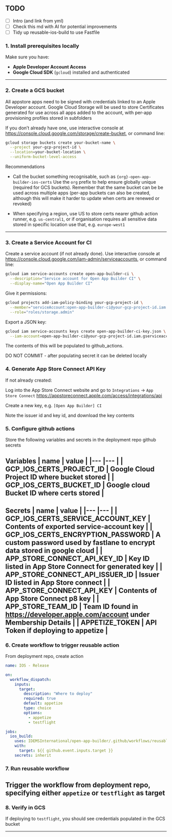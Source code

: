 ## TODO
- [ ] Intro (and link from yml)
- [ ] Check this md with AI for potential improvements
- [ ] Tidy up reusable-ios-build to use Fastfile

### 1. Install prerequisites locally
Make sure you have:
- **Apple Developer Account Access**
- **Google Cloud SDK** (`gcloud`) installed and authenticated

---

### 2. Create a GCS bucket
All appstore apps need to be signed with credentials linked to an Apple Developer account. 
Google Cloud Storage will be used to store Certificates generated for use across all apps added to the account, with per-app provisioning profiles stored in subfolders

If you don’t already have one, use interactive console at https://console.cloud.google.com/storage/create-bucket, or command line:

```bash
gcloud storage buckets create your-bucket-name \
  --project your-gcp-project-id \
  --location=your-bucket-location \
  --uniform-bucket-level-access
```

Recommendations
- Call the bucket something recognisable, such as `{org}-open-app-builder-ios-certs`
Use the `org` prefix to help ensure globally unique (required for GCS buckets). Remember that the same bucket can be be used across multiple apps (per-app buckets can also be created, although this will make it harder to update when certs are renewed or revoked)

- When specifying a region, use US to store certs nearer github action runner, e.g. `us-central1`, or if organisation requires all sensitive data stored in specific location use that, e.g. `europe-west1`

---

### 3. Create a Service Account for CI
Create a service account (if not already done). Use interactive console at https://console.cloud.google.com/iam-admin/serviceaccounts, or command line:

```bash
gcloud iam service-accounts create open-app-builder-ci \
  --description="Service account for Open App Builder CI" \
  --display-name="Open App Builder CI"
```

Give it permissions:

```bash
gcloud projects add-iam-policy-binding your-gcp-project-id \
  --member="serviceAccount:open-app-builder-ci@your-gcp-project-id.iam.gserviceaccount.com" \
  --role="roles/storage.admin"
```

Export a JSON key:

```bash
gcloud iam service-accounts keys create open-app-builder-ci-key.json \
  --iam-account=open-app-builder-ci@your-gcp-project-id.iam.gserviceaccount.com
```

The contents of this will be populated to github_actions. 

DO NOT COMMIT - after populating secret it can be deleted locally

### 4. Generate App Store Connect API Key
If not already created:

Log into the App Store Connect website and go to `Integrations` -> `App Store Connect`
https://appstoreconnect.apple.com/access/integrations/api

Create a new key, e.g. `[Open App Builder] CI`

Note the issuer id and key id, and download the key contents

### 5. Configure github actions
Store the following variables and secrets in the deployment repo github secrets

**Variables**
| name | value |
|---    |---    |
| GCP_IOS_CERTS_PROJECT_ID | Google Cloud Project ID where bucket stored       |
| GCP_IOS_CERTS_BUCKET_ID  | Google cloud Bucket ID where certs stored         |
---


**Secrets**
| name | value |
|---    |---    |
| GCP_IOS_CERTS_SERVICE_ACCOUNT_KEY | Contents of exported service-account key |
| GCP_IOS_CERTS_ENCRYPTION_PASSWORD | A custom password used by fastlane to encrypt data stored in google cloud |
| APP_STORE_CONNECT_API_KEY_ID  | Key ID listed in App Store Connect for generated key |
| APP_STORE_CONNECT_API_ISSUER_ID  | Issuer ID listed in App Store connect |
| APP_STORE_CONNECT_API_KEY  | Contents of App Store Connect p8 key   |
| APP_STORE_TEAM_ID | Team ID found in https://developer.apple.com/account under Membership Details |
| APPETIZE_TOKEN | API Token if deploying to appetize |
---

### 6. Create workflow to trigger reusable action
From deployment repo, create action
```yml
name: IOS - Release

on:
  workflow_dispatch:
    inputs:
      target:
        description: "Where to deploy"
        required: true
        default: appetize
        type: choice
        options:
          - appetize
          - testflight

jobs:
  ios_build:
    uses: IDEMSInternational/open-app-builder/.github/workflows/reusable-ios-release.yml@master
    with:
      target: ${{ github.event.inputs.target }}
    secrets: inherit
```


### 7. Run reusable workflow
Trigger the workflow from deployment repo, specifying either `appetize` or `testflight` as target
---

### 8. Verify in GCS
If deploying to `testflight`, you should see credentials populated in the GCS bucket

---
